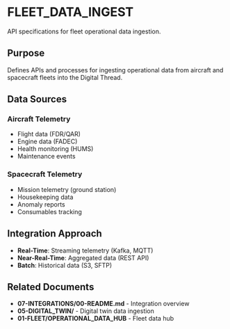 # FLEET_DATA_INGEST

API specifications for fleet operational data ingestion.

## Purpose

Defines APIs and processes for ingesting operational data from aircraft and spacecraft fleets into the Digital Thread.

## Data Sources

### Aircraft Telemetry
- Flight data (FDR/QAR)
- Engine data (FADEC)
- Health monitoring (HUMS)
- Maintenance events

### Spacecraft Telemetry
- Mission telemetry (ground station)
- Housekeeping data
- Anomaly reports
- Consumables tracking

## Integration Approach

- **Real-Time**: Streaming telemetry (Kafka, MQTT)
- **Near-Real-Time**: Aggregated data (REST API)
- **Batch**: Historical data (S3, SFTP)

## Related Documents

- **07-INTEGRATIONS/00-README.md** - Integration overview
- **05-DIGITAL_TWIN/** - Digital twin data ingestion
- **01-FLEET/OPERATIONAL_DATA_HUB** - Fleet data hub
